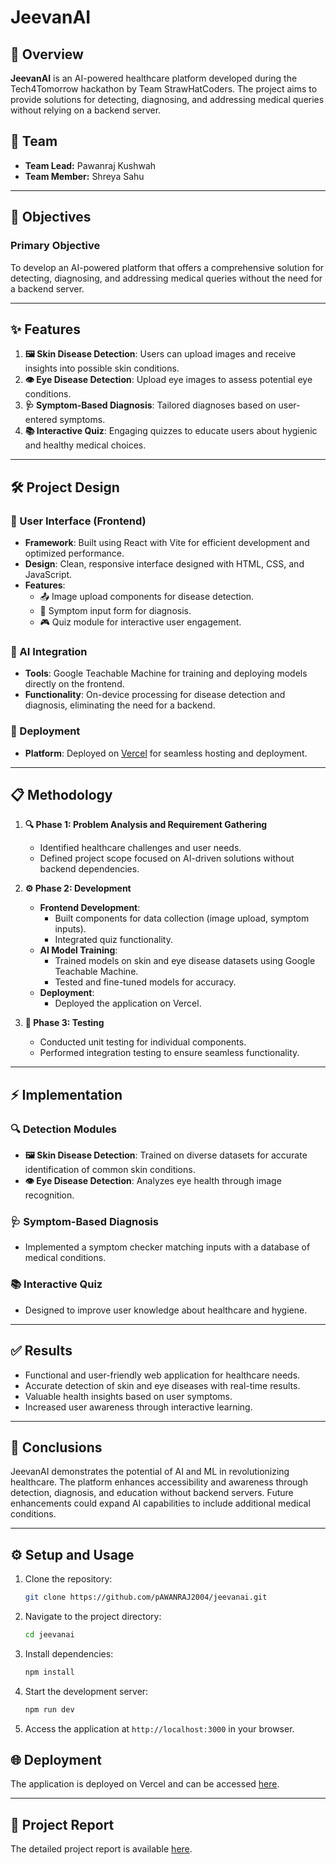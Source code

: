 # JeevanAI

## 🌟 Overview
**JeevanAI** is an AI-powered healthcare platform developed during the Tech4Tomorrow hackathon by Team StrawHatCoders. The project aims to provide solutions for detecting, diagnosing, and addressing medical queries without relying on a backend server.

## 👥 Team
- **Team Lead:** Pawanraj Kushwah
- **Team Member:** Shreya Sahu

---

## 🎯 Objectives
### Primary Objective
To develop an AI-powered platform that offers a comprehensive solution for detecting, diagnosing, and addressing medical queries without the need for a backend server.

---

## ✨ Features
1. **🖼️ Skin Disease Detection**: Users can upload images and receive insights into possible skin conditions.
2. **👁️ Eye Disease Detection**: Upload eye images to assess potential eye conditions.
3. **🩺 Symptom-Based Diagnosis**: Tailored diagnoses based on user-entered symptoms.
4. **📚 Interactive Quiz**: Engaging quizzes to educate users about hygienic and healthy medical choices.

---

## 🛠️ Project Design
### 🎨 User Interface (Frontend)
- **Framework**: Built using React with Vite for efficient development and optimized performance.
- **Design**: Clean, responsive interface designed with HTML, CSS, and JavaScript.
- **Features**:
  - 📤 Image upload components for disease detection.
  - 📝 Symptom input form for diagnosis.
  - 🎮 Quiz module for interactive user engagement.

### 🤖 AI Integration
- **Tools**: Google Teachable Machine for training and deploying models directly on the frontend.
- **Functionality**: On-device processing for disease detection and diagnosis, eliminating the need for a backend.

### 🚀 Deployment
- **Platform**: Deployed on [Vercel](https://vercel.com) for seamless hosting and deployment.

---

## 📋 Methodology
1. **🔍 Phase 1: Problem Analysis and Requirement Gathering**
   - Identified healthcare challenges and user needs.
   - Defined project scope focused on AI-driven solutions without backend dependencies.

2. **⚙️ Phase 2: Development**
   - **Frontend Development**:
     - Built components for data collection (image upload, symptom inputs).
     - Integrated quiz functionality.
   - **AI Model Training**:
     - Trained models on skin and eye disease datasets using Google Teachable Machine.
     - Tested and fine-tuned models for accuracy.
   - **Deployment**:
     - Deployed the application on Vercel.

3. **🧪 Phase 3: Testing**
   - Conducted unit testing for individual components.
   - Performed integration testing to ensure seamless functionality.

---

## ⚡ Implementation
### 🔍 Detection Modules
- **🖼️ Skin Disease Detection**: Trained on diverse datasets for accurate identification of common skin conditions.
- **👁️ Eye Disease Detection**: Analyzes eye health through image recognition.

### 🩺 Symptom-Based Diagnosis
- Implemented a symptom checker matching inputs with a database of medical conditions.

### 📚 Interactive Quiz
- Designed to improve user knowledge about healthcare and hygiene.

---

## ✅ Results
- Functional and user-friendly web application for healthcare needs.
- Accurate detection of skin and eye diseases with real-time results.
- Valuable health insights based on user symptoms.
- Increased user awareness through interactive learning.

---

## 🏁 Conclusions
JeevanAI demonstrates the potential of AI and ML in revolutionizing healthcare. The platform enhances accessibility and awareness through detection, diagnosis, and education without backend servers. Future enhancements could expand AI capabilities to include additional medical conditions.

---

## ⚙️ Setup and Usage
1. Clone the repository:
   ```bash
   git clone https://github.com/pAWANRAJ2004/jeevanai.git
   ```
2. Navigate to the project directory:
   ```bash
   cd jeevanai
   ```
3. Install dependencies:
   ```bash
   npm install
   ```
4. Start the development server:
   ```bash
   npm run dev
   ```
5. Access the application at `http://localhost:3000` in your browser.

## 🌐 Deployment
The application is deployed on Vercel and can be accessed [here](https://jeevanai.vercel.app/).

---

## 📜 Project Report
The detailed project report is available [here](https://drive.google.com/file/d/1V6TeNCV2Zuhkh8Sp23Pp-t2ewv27P6Bg/view?usp=drive_link).
